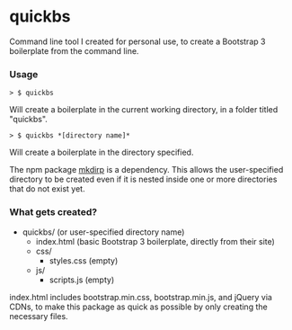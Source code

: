 # quickbs
Command line tool I created for personal use, to create a Bootstrap 3 boilerplate from the command line.

### Usage
	> $ quickbs

Will create a boilerplate in the current working directory, in a folder titled "quickbs".

	> $ quickbs *[directory name]*

Will create a boilerplate in the directory specified. 

The npm package [mkdirp](https://github.com/substack/node-mkdirp) is a dependency. This allows the user-specified directory to be created even if it is nested inside one or more directories that do not exist yet.

### What gets created?
- quickbs/ (or user-specified directory name)
	- index.html (basic Bootstrap 3 boilerplate, directly from their site)
	- css/
		- styles.css (empty)
	- js/
		- scripts.js (empty)

index.html includes bootstrap.min.css, bootstrap.min.js, and jQuery via CDNs, to make this package as quick as possible by only creating the necessary files. 